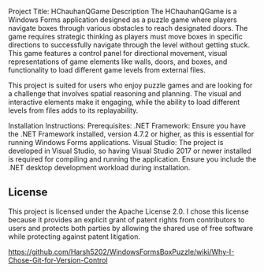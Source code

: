 Project Title: HChauhanQGame
Description
The HChauhanQGame is a Windows Forms application designed as a puzzle game where players navigate boxes through various obstacles to reach designated doors. The game requires strategic thinking as players must move boxes in specific directions to successfully navigate through the level without getting stuck. This game features a control panel for directional movement, visual representations of game elements like walls, doors, and boxes, and functionality to load different game levels from external files.

This project is suited for users who enjoy puzzle games and are looking for a challenge that involves spatial reasoning and planning. The visual and interactive elements make it engaging, while the ability to load different levels from files adds to its replayability.

Installation Instructions:
Prerequisites:
.NET Framework: Ensure you have the .NET Framework installed, version 4.7.2 or higher, as this is essential for running Windows Forms applications.
Visual Studio: The project is developed in Visual Studio, so having Visual Studio 2017 or newer installed is required for compiling and running the application. Ensure you include the .NET desktop development workload during installation.

## License
This project is licensed under the Apache License 2.0. I chose this license because it provides an explicit grant of patent rights from contributors to users and protects both parties by allowing the shared use of free software while protecting against patent litigation.

https://github.com/Harsh5202/WindowsFormsBoxPuzzle/wiki/Why-I-Chose-Git-for-Version-Control
